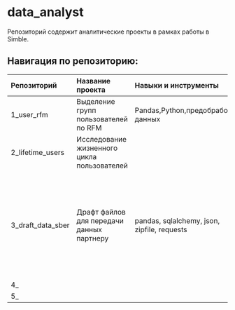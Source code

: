 # data_analyst

Репозиторий содержит аналитические проекты в рамках работы в Simble.

## Навигация по репозиторию:


| Репозиторий | Название проекта | Навыки и инструменты | Описание проекта |
| :---------- | :--------------- | :--------------------| :----------------|
|1_user_rfm|Выделение групп пользователей по RFM|Pandas,Python,предобработка данных||
|2_lifetime_users|Исследование жизненного цикла пользователей|||
|3_draft_data_sber|Драфт файлов для передачи данных партнеру|pandas, sqlalchemy, json, zipfile, requests|На основе архитектуры и атрибутного состава поставки данных партеру собрать тестовые файлы для согласования|
|4_|||
|5_||
